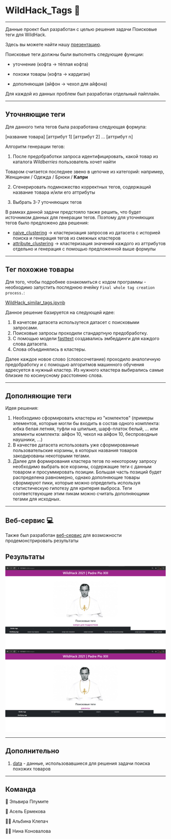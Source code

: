 # WildHack_Tags 👗 
---------------------------------------------------

Данные проект был разработан с целью решения задачи Поисковые теги для WildHack. 

Здесь вы можете найти нашу [презентацию](https://docs.google.com/presentation/d/1Gz2pAfyW4l21TmB5ZuAHKxu-zdVjQ2Bwt1iS5XAPKEg/edit?usp=sharing).

Поисковые теги должны были выполнять следующие функции:

- уточнение (кофта → тёплая кофта)

- похожи товары (кофта → кардиган) 

- дополняющая (айфон → чехол для айфона)

Для каждой из данных проблем был разработан отдельный пайплайн.

--------------------------------------------------------------------

## Уточняющие теги

Для данного типа тегов была разработана следующая формула:

[название товара] [аттрибут 1] [аттрибут 2] ... [аттрибут n]

Алгоритм генерации тегов: 

1. После предобработки запроса идентифицировать, какой товар из каталога *Wildberries* пользователь хочет найти

Товаром считается последнее звено в цепочке из категорий:
  например, Женщинам / Одежда / Брюки / **Капри**
  
2. Сгенерировать подмножество корректных тегов, содержащий название товара и/или его аттрибуты

3. Выбрать 3-7 уточняющих тегов


В рамках данной задачи предстояло также решить, что будет источником данных для генерации тегов. Поэтому для уточняющих тегов было предложено два решения:
- [naive_clustering](https://github.com/Nina-Konovalova/WildHack_Tags/blob/main/specifying_tag_generation_naive_clustering.ipynb) -> кластеризация запросов из датасета с историей поиска и генерация тегов из смежных кластеров
- [attribute_clustering](https://github.com/Nina-Konovalova/WildHack_Tags/blob/main/specifying_tag_generation_attribute_clustering.ipynb) -> кластеризация значений каждого из аттрибутов отдельно и генерация с помощью предложенной выше формулы

-------------------------------------------------------------

## Тег похожие товары

Для того, чтобы подробнее ознакомиться с кодом программы - необходимо запустить последнюю ячейку `Final whole tag creation process.`:

[WildHack_similar_tags.ipynb](https://github.com/Nina-Konovalova/WildHack_Tags/blob/main/WildHack_similar_tags.ipynb)

Данное решение базируется на следующей идее:

1) В качетсве датасета использутеся датасет с поисковыми запросами.
2) Поисковые запросы проходили стандартную предобработку.
3) С помощью модели [fasttext](https://fasttext.cc/) cоздавались эмбеддинги для каждого слова датасета.
4) Слова объединялись в кластеры.

Далее каждое новое слово (словосочетание) проходило аналогичную предобработку и с помощью алгоритмов машинного обучения адресуется в нужный кластер. Из нужного кластера выбирались самые близкие по косинусному расстоянию слова.


--------------------------------------------------------------------


## Дополняющие теги

Идея решения:

1) Необходимо сформировать кластеры из "комлектов" (примеры элементов, которые могли бы входить в состав одного комплекта: юбка белая летняя, туфли на шпильке, шарф-платок белый, ... или элементы комплекта: айфон 10, чехол на айфон 10, беспроводные наушники, ...)
2) В качестве датасета использовать уже сформированные пользовательские корзины, в которых названия товаров закодированы некоторыми тегами.
3) Далее для формирования кластера тегов по некоторому запросу необходимо выбрать все корзины, содержащие теги с данным товаром и просуммировать позиции. Большая часть позиций будет распределена равномерно, однако дополняющие товары сформируют пики, которые можно определить используя статистическую гипотезу для критерия выброса. Теги соответствующие этим пикам можно считать дополняющими тегами для исходных.


-------------------------------------------------------------------

## Веб-сервис 	:computer:
Также был разработан [веб-сервис](https://tags-padre-pio-xiii.herokuapp.com/) для возможности продемонстрировать результаты

## Результаты

<p align="center">
  <img src="https://github.com/Nina-Konovalova/WildHack_Tags/blob/main/pictures/clar.png" >
  <img src="https://github.com/Nina-Konovalova/WildHack_Tags/blob/main/pictures/sim.png" >
</p>

----------------------------------------------------------------------
## Дополнительно

1) [data](https://github.com/Nina-Konovalova/WildHack_Tags/tree/main/data) - данные, использовавшиеся для решения задачи поиска похожих товаров
----------------------------------------------------------------------

## Команда

:woman: Эльвира Плyмите

:girl: Асель Ермекова

:curly_haired_woman: Альбина Клепач

:red_haired_woman: Нина Коновалова

